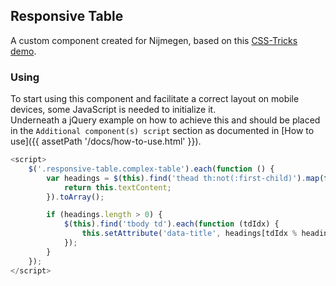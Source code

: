 ## Responsive Table

A custom component created for Nijmegen, based on this [CSS-Tricks demo](https://css-tricks.com/examples/ResponsiveTables/responsive.php).

### Using

To start using this component and facilitate a correct layout on mobile devices, some JavaScript is needed to initialize it.<br>
Underneath a jQuery example on how to achieve this and should be placed in the `Additional component(s) script` section as documented in [How to use]({{ assetPath '/docs/how-to-use.html' }}).

```javascript
<script>
    $('.responsive-table.complex-table').each(function () {
        var headings = $(this).find('thead th:not(:first-child)').map(function () {
            return this.textContent;
        }).toArray();

        if (headings.length > 0) {
            $(this).find('tbody td').each(function (tdIdx) {
                this.setAttribute('data-title', headings[tdIdx % headings.length]);
            });
        }
    });
</script>
```

